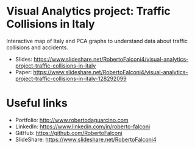 # Visual Analytics project: Traffic Collisions in Italy
Interactive map of Italy and PCA graphs to understand data about traffic collisions and accidents.

- Slides: https://www.slideshare.net/RobertoFalconi4/visual-analytics-project-traffic-collisions-in-italy  
- Paper: https://www.slideshare.net/RobertoFalconi4/visual-analytics-project-traffic-collisions-in-italy-128292099  
  
# Useful links  
- Portfolio: http://www.robertodaguarcino.com  
- LinkedIn: https://www.linkedin.com/in/roberto-falconi  
- GitHub: https://github.com/RobertoFalconi  
- SlideShare: https://www.slideshare.net/RobertoFalconi4  
